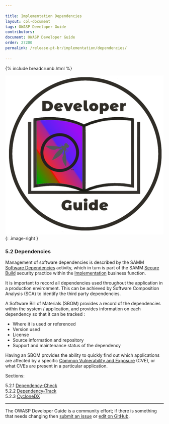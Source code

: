 ```yaml
---

title: Implementation Dependencies
layout: col-document
tags: OWASP Developer Guide
contributors:
document: OWASP Developer Guide
order: 27200
permalink: /release-pt-br/implementation/dependencies/

---
```


{% include breadcrumb.html %}

<style type="text/css">
.image-right {
  height: 180px;
  display: block;
  margin-left: auto;
  margin-right: auto;
  float: right;
}
</style>

![Developer guide logo](../../../assets/images/dg_logo_bbd.png "OWASP Developer Guide"){: .image-right }

### 5.2 Dependencies

Management of software dependencies is described by the SAMM [Software Dependencies][sammisbsd] activity,
which in turn is part of the SAMM [Secure Build][sammisb] security practice
within the [Implementation][sammi] business function.

It is important to record all dependencies used throughout the application in a production environment.
This can be achieved by Software Composition Analysis (SCA) to identify the third party dependencies.

A Software Bill of Materials (SBOM) provides a record of the dependencies within the system / application,
and provides information on each dependency so that it can be tracked :

* Where it is used or referenced
* Version used
* License
* Source information and repository
* Support and maintenance status of the dependency

Having an SBOM provides the ability to quickly find out which applications are affected by a specific
[Common Vulnerability and Exposure][cve] (CVE), or what CVEs are present in a particular application.

Sections:

5.2.1 [Dependency-Check](01-dependency-check.md)  
5.2.2 [Dependency-Track](02-dependency-track.md)  
5.2.3 [CycloneDX](03-cyclonedx.md)  

----

The OWASP Developer Guide is a community effort; if there is something that needs changing
then [submit an issue][issue0720] or [edit on GitHub][edit0702].

[cve]: https://cve.mitre.org/
[edit0702]: https://github.com/OWASP/www-project-developer-guide/blob/main/draft/07-implementation/02-dependencies/toc.md
[issue0720]: https://github.com/OWASP/www-project-developer-guide/issues/new?labels=enhancement&template=request.md&title=Update:%2007-implementation/02-dependencies/00-toc
[sammi]: https://owaspsamm.org/model/implementation/
[sammisb]: https://owaspsamm.org/model/implementation/secure-build/
[sammisbsd]: https://owaspsamm.org/model/implementation/secure-build/stream-b/
